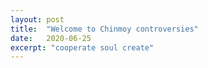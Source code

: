 ```yaml
---
layout: post
title:  "Welcome to Chinmoy controversies"
date:   2020-06-25
excerpt: "cooperate soul create"
---
```

